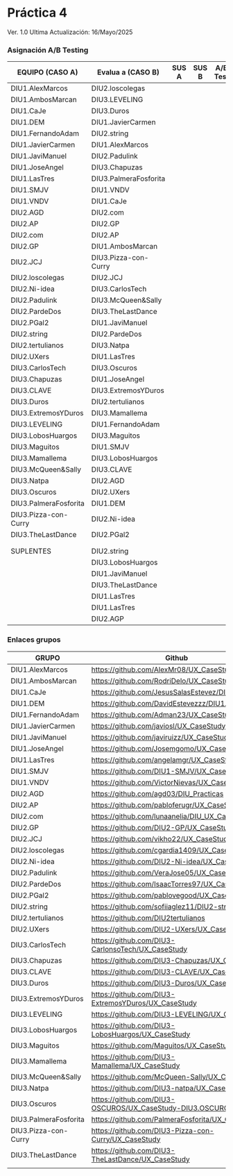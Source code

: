 

# Práctica 4

Ver. 1.0
Ultima Actualización: 16/Mayo/2025



### Asignación A/B Testing



| EQUIPO (CASO A)                     | Evalua a (CASO B)           | SUS A | SUS B | A/B Test | **USAB_report** **B** |
| ----------------------------------- | --------------------------- | ----- | ----- | -------- | --------------------- |
| DIU1.AlexMarcos                     | DIU2.loscolegas             |       |       |          |                       |
| DIU1.AmbosMarcan                    | DIU3.LEVELING               |       |       |          |                       |
| DIU1.CaJe                           | DIU3.Duros                  |       |       |          |                       |
| DIU1.DEM                            | DIU1.JavierCarmen           |       |       |          |                       |
| DIU1.FernandoAdam                   | DIU2.string                 |       |       |          |                       |
| DIU1.JavierCarmen                   | DIU1.AlexMarcos             |       |       |          |                       |
| DIU1.JaviManuel                     | DIU2.Padulink               |       |       |          |                       |
| DIU1.JoseAngel                      | DIU3.Chapuzas               |       |       |          |                       |
| DIU1.LasTres                        | DIU3.PalmeraFosforita       |       |       |          |                       |
| DIU1.SMJV                           | DIU1.VNDV                   |       |       |          |                       |
| DIU1.VNDV                           | DIU1.CaJe                   |       |       |          |                       |
| DIU2.AGD                            | DIU2.com                    |       |       |          |                       |
| DIU2.AP                             | DIU2.GP                     |       |       |          |                       |
| DIU2.com                            | DIU2.AP                     |       |       |          |                       |
| DIU2.GP                             | DIU1.AmbosMarcan            |       |       |          |                       |
| DIU2.JCJ                            | DIU3.Pizza-con-Curry        |       |       |          |                       |
| DIU2.loscolegas                     | DIU2.JCJ                    |       |       |          |                       |
| DIU2.Ni-idea                        | DIU3.CarlosTech             |       |       |          |                       |
| DIU2.Padulink                       | DIU3.McQueen&Sally          |       |       |          |                       |
| DIU2.PardeDos                       | DIU3.TheLastDance           |       |       |          |                       |
| DIU2.PGal2                          | DIU1.JaviManuel             |       |       |          |                       |
| DIU2.string                         | DIU2.PardeDos               |       |       |          |                       |
| DIU2.tertulianos                    | DIU3.Natpa                  |       |       |          |                       |
| DIU2.UXers                          | DIU1.LasTres                |       |       |          |                       |
| DIU3.CarlosTech                     | DIU3.Oscuros                |       |       |          |                       |
| DIU3.Chapuzas                       | DIU1.JoseAngel              |       |       |          |                       |
| DIU3.CLAVE                          | DIU3.ExtremosYDuros         |       |       |          |                       |
| DIU3.Duros                          | DIU2.tertulianos            |       |       |          |                       |
| DIU3.ExtremosYDuros                 | DIU3.Mamallema              |       |       |          |                       |
| DIU3.LEVELING                       | DIU1.FernandoAdam           |       |       |          |                       |
| DIU3.LobosHuargos                   | DIU3.Maguitos               |       |       |          |                       |
| DIU3.Maguitos                       | DIU1.SMJV                   |       |       |          |                       |
| DIU3.Mamallema                      | DIU3.LobosHuargos           |       |       |          |                       |
| DIU3.McQueen&Sally                  | DIU3.CLAVE                  |       |       |          |                       |
| DIU3.Natpa                          | DIU2.AGD                    |       |       |          |                       |
| DIU3.Oscuros                        | DIU2.UXers                  |       |       |          |                       |
| DIU3.PalmeraFosforita               | DIU1.DEM                    |       |       |          |                       |
| DIU3.Pizza-con-Curry                | DIU2.Ni-idea                |       |       |          |                       |
| DIU3.TheLastDance                   | DIU2.PGal2                  |       |       |          |                       |
|                                     |                             |       |       |          |                       |
|                                     |                             |       |       |          |                       |
| SUPLENTES                           | DIU2.string                 |       |       |          |                       |
|                                     | DIU3.LobosHuargos           |       |       |          |                       |
|                                     | DIU1.JaviManuel             |       |       |          |                       |
|                                     | DIU3.TheLastDance           |       |       |          |                       |
|                                     | DIU1.LasTres                |       |       |          |                       |
|                                     | DIU1.LasTres                |       |       |          |                       |
|                                     | DIU2.AGP                    |       |       |          |                       |


### Enlaces grupos

| GRUPO                               | Github                                                       |
| ----------------------------------- | ------------------------------------------------------------ |
| DIU1.AlexMarcos                     | https://github.com/AlexMr08/UX_CaseStudy                     |
| DIU1.AmbosMarcan                    | https://github.com/RodriDelo/UX_CaseStudy                    |
| DIU1.CaJe                           | https://github.com/JesusSalasEstevez/DIU1_CAJE               |
| DIU1.DEM                            | https://github.com/DavidEstevezzz/DIU1.DEM                   |
| DIU1.FernandoAdam                   | https://github.com/Adman23/UX_CaseStudy                      |
| DIU1.JavierCarmen                   | https://github.com/javiosl/UX_CaseStudy                      |
| DIU1.JaviManuel                     | https://github.com/javiruizz/UX_CaseStudy                    |
| DIU1.JoseAngel                      | https://github.com/Josemgomo/UX_CaseStudy                    |
| DIU1.LasTres                        | https://github.com/angelamgr/UX_CaseStudy                    |
| DIU1.SMJV                           | https://github.com/DIU1-SMJV/UX_CaseStudy                    |
| DIU1.VNDV                           | https://github.com/VictorNievas/UX_CaseStudy                 |
| DIU2.AGD                            | https://github.com/agd03/DIU_Practicas                       |
| DIU2.AP                             | https://github.com/pabloferugr/UX_CaseStudy                  |
| DIU2.com                            | https://github.com/lunaanelia/DIU_UX_CaseStudy               |
| DIU2.GP                             | https://github.com/DIU2-GP/UX_CaseStudy                      |
| DIU2.JCJ                            | https://github.com/vikho22/UX_CaseStudy                      |
| DIU2.loscolegas                     | https://github.com/cgardia1409/UX_CaseStudy                  |
| DIU2.Ni-idea                        | https://github.com/DIU2-Ni-idea/UX_CaseStudy.git             |
| DIU2.Padulink                       | https://github.com/VeraJose05/UX_CaseStudy                   |
| DIU2.PardeDos                       | https://github.com/IsaacTorres97/UX_CaseStudy.git            |
| DIU2.PGal2                          | https://github.com/pablovegood/UX_CaseStudy                  |
| DIU2.string                         | https://github.com/sofiiaglez11/DIU2-string                  |
| DIU2.tertulianos                    | https://github.com/DIU2tertulianos                           |
| DIU2.UXers                          | [https://github.com/DIU2-UXers/UX_CaseStudy ](https://github.com/DIU2-UXers/UX_CaseStudy) |
| DIU3.CarlosTech                     | https://github.com/DIU3-CarlonsoTech/UX_CaseStudy            |
| DIU3.Chapuzas                       | https://github.com/DIU3-Chapuzas/UX_CaseStudy                |
| DIU3.CLAVE                          | https://github.com/DIU3-CLAVE/UX_CaseStudy                   |
| DIU3.Duros                          | https://github.com/DIU3-Duros/UX_CaseStudy                   |
| DIU3.ExtremosYDuros                 | https://github.com/DIU3-ExtremosYDuros/UX_CaseStudy          |
| DIU3.LEVELING                       | https://github.com/DIU3-LEVELING/UX_CaseStudy                |
| DIU3.LobosHuargos                   | https://github.com/DIU3-LobosHuargos/UX_CaseStudy            |
| DIU3.Maguitos                       | https://github.com/Maguitos/UX_CaseStudy                     |
| DIU3.Mamallema                      | https://github.com/DIU3-Mamallema/UX_CaseStudy               |
| DIU3.McQueen&Sally                  | https://github.com/McQueen-Sally/UX_CaseStudy                |
| DIU3.Natpa                          | https://github.com/DIU3-natpa/UX_CaseStudy                   |
| DIU3.Oscuros                        | https://github.com/DIU3-OSCUROS/UX_CaseStudy-DIU3.OSCUROS/   |
| DIU3.PalmeraFosforita               | https://github.com/PalmeraFosforita/UX_CaseStudy             |
| DIU3.Pizza-con-Curry                | https://github.com/DIU3-Pizza-con-Curry/UX_CaseStudy         |
| DIU3.TheLastDance                   | https://github.com/DIU3-TheLastDance/UX_CaseStudy            |
|                                     |                                                              |

